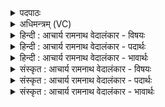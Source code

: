 <details><summary>पदपाठः</summary>

इ꣡न्द्र꣢꣯म्। वा꣡णीः꣢꣯। अ꣡नु꣢꣯त्तमन्युम्। अ꣡नु꣢꣯त्त। म꣣न्युम्। एव꣡। स꣣त्रा꣢। रा꣡जा꣢꣯नम्। द꣣धिरे। स꣡ह꣢꣯ध्यै। ह꣡र्य꣢꣯श्वाय। ह꣡रि꣢꣯। अ꣣श्वाय। बर्हय। स꣢म्। आ꣣पी꣢न्। १७९५।
</details>

<details><summary>अधिमन्त्रम् (VC)</summary>

- इन्द्रः
- वसिष्ठो मैत्रावरुणिः
- विराडनुष्टुप्
- गान्धारः
</details>

<details><summary>हिन्दी : आचार्य रामनाथ वेदालंकार - विषयः</summary>

आगे फिर उसी विषय का वर्णन है।
</details>

<details><summary>हिन्दी : आचार्य रामनाथ वेदालंकार - पदार्थः</summary>

पदार्थान्वयभाषाः -  (अनुत्तमन्युम्) अबाधित तेजवाले (राजानम्) यश से प्रदीप्त (इन्द्रम् एव) परमात्मा वा आचार्य को ही (वाणीः) स्तोताओं वा शिष्यों की वाणियाँ (सहध्यै) विघ्नों वा दोषों को निष्प्रभाव करने के लिए (सत्रा) उपासना-सत्र में वा विद्या-सत्र में (दधिरे) नेता-रूप से स्थापित करती हैं। हे मनुष्य! तू (हर्यश्वाय) जिसके बनाये हुए सूर्य,चन्द्र,भूमण्डल आदि लोक आपस में आकर्षण से युक्त हैं,ऐसे परमात्मा को पाने के लिए वा जितेन्द्रिय आचार्य को पाने के लिए (आपीन्) बन्धुओं को (संबर्हय) भली-भाँति प्रेरित कर ॥३॥
</details>

<details><summary>हिन्दी : आचार्य रामनाथ वेदालंकार - भावार्थः</summary>

भावार्थभाषाः -  विद्या-यज्ञ में गुरु को और उपासना-यज्ञ में परमेश्वर को प्राप्त करके मनुष्यों को अपने अभीष्ट सिद्ध करने चाहिए ॥३॥
</details>

<details><summary>संस्कृत : आचार्य रामनाथ वेदालंकार - विषयः</summary>

अथ पुनरपि स एव विषय उच्यते।
</details>

<details><summary>संस्कृत : आचार्य रामनाथ वेदालंकार - पदार्थः</summary>

पदार्थान्वयभाषाः -  (अनुत्तमन्युम्) न नुत्तो बाधितो मन्युस्तेजो यस्य तादृशम् (राजानम्) यशसा प्रदीप्तम् (इन्द्रम् एव) परमात्मानमेव आचार्यमेव वा (वाणीः) वाण्यः,स्तोतॄणां शिष्याणां वा वाचः (सहध्यै) विघ्नानां दोषाणां वा अभिभवाय।[षह अभिभवे,तुमर्थे अध्यैन् प्रत्ययः।] (सत्रा) उपासनासत्रे,विद्यासत्रे वा (दधिरे) नेतृरूपेण स्थापयन्ति। हे मनुष्य ! त्वम् (हर्यश्वाय) हरयः परस्पराकर्षणयुक्ता हरयः सूर्यचन्द्रभूमण्डलादयो लोकाः यस्य तस्मै परमात्मने,जितेन्द्रियाय आचार्याय च,तादृशं परमात्मानमाचार्यं च प्राप्तुमित्यर्थः (आपीन्) बन्धून् (संबर्हय) सम्प्रेरय ॥३॥२
</details>

<details><summary>संस्कृत : आचार्य रामनाथ वेदालंकार - भावार्थः</summary>

भावार्थभाषाः -  विद्यायज्ञे गुरुमुपासनायज्ञे च परमेश्वरं प्राप्य मनुष्यैः स्वसमीहितानि साध्यानि ॥३॥
</details>